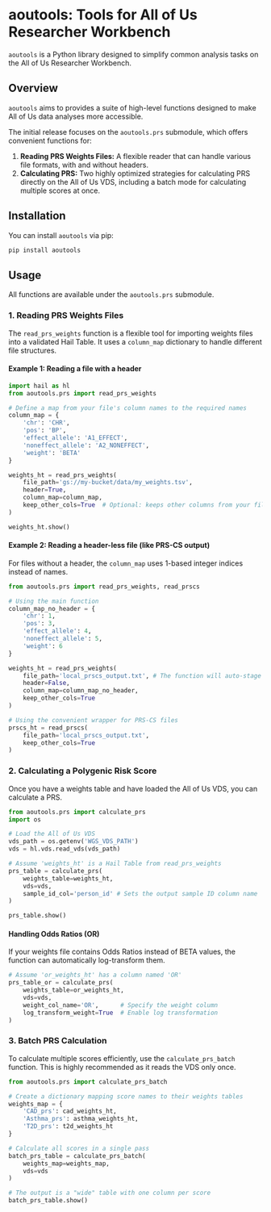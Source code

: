 # aoutools: Tools for All of Us Researcher Workbench

`aoutools` is a Python library designed to simplify common analysis tasks on the
All of Us Researcher Workbench.

## Overview

`aoutools` aims to provides a suite of high-level functions designed to make All
of Us data analyses more accessible.

The initial release focuses on the `aoutools.prs` submodule, which offers
convenient functions for:

1.  **Reading PRS Weights Files:** A flexible reader that can handle various
    file formats, with and without headers.
2.  **Calculating PRS:** Two highly optimized strategies for calculating PRS
    directly on the All of Us VDS, including a batch mode for calculating
    multiple scores at once.

## Installation

You can install `aoutools` via pip:

```bash
pip install aoutools
```

## Usage

All functions are available under the `aoutools.prs` submodule.

### 1. Reading PRS Weights Files

The `read_prs_weights` function is a flexible tool for importing weights files
into a validated Hail Table. It uses a `column_map` dictionary to handle
different file structures.

#### Example 1: Reading a file with a header

```python
import hail as hl
from aoutools.prs import read_prs_weights

# Define a map from your file's column names to the required names
column_map = {
    'chr': 'CHR',
    'pos': 'BP',
    'effect_allele': 'A1_EFFECT',
    'noneffect_allele': 'A2_NONEFFECT',
    'weight': 'BETA'
}

weights_ht = read_prs_weights(
    file_path='gs://my-bucket/data/my_weights.tsv',
    header=True,
    column_map=column_map,
    keep_other_cols=True  # Optional: keeps other columns from your file
)

weights_ht.show()
```

#### Example 2: Reading a header-less file (like PRS-CS output)

For files without a header, the `column_map` uses 1-based integer indices
instead of names.

```python
from aoutools.prs import read_prs_weights, read_prscs

# Using the main function
column_map_no_header = {
    'chr': 1,
    'pos': 3,
    'effect_allele': 4,
    'noneffect_allele': 5,
    'weight': 6
}

weights_ht = read_prs_weights(
    file_path='local_prscs_output.txt', # The function will auto-stage this to GCS
    header=False,
    column_map=column_map_no_header,
    keep_other_cols=True
)

# Using the convenient wrapper for PRS-CS files
prscs_ht = read_prscs(
    file_path='local_prscs_output.txt',
    keep_other_cols=True
)
```

### 2. Calculating a Polygenic Risk Score

Once you have a weights table and have loaded the All of Us VDS, you can
calculate a PRS.

```python
from aoutools.prs import calculate_prs
import os

# Load the All of Us VDS
vds_path = os.getenv('WGS_VDS_PATH')
vds = hl.vds.read_vds(vds_path)

# Assume 'weights_ht' is a Hail Table from read_prs_weights
prs_table = calculate_prs(
    weights_table=weights_ht,
    vds=vds,
    sample_id_col='person_id' # Sets the output sample ID column name
)

prs_table.show()
```

#### Handling Odds Ratios (OR)

If your weights file contains Odds Ratios instead of BETA values, the function
can automatically log-transform them.

```python
# Assume 'or_weights_ht' has a column named 'OR'
prs_table_or = calculate_prs(
    weights_table=or_weights_ht,
    vds=vds,
    weight_col_name='OR',      # Specify the weight column
    log_transform_weight=True  # Enable log transformation
)
```

### 3. Batch PRS Calculation

To calculate multiple scores efficiently, use the `calculate_prs_batch`
function. This is highly recommended as it reads the VDS only once.

```python
from aoutools.prs import calculate_prs_batch

# Create a dictionary mapping score names to their weights tables
weights_map = {
    'CAD_prs': cad_weights_ht,
    'Asthma_prs': asthma_weights_ht,
    'T2D_prs': t2d_weights_ht
}

# Calculate all scores in a single pass
batch_prs_table = calculate_prs_batch(
    weights_map=weights_map,
    vds=vds
)

# The output is a "wide" table with one column per score
batch_prs_table.show()
```
